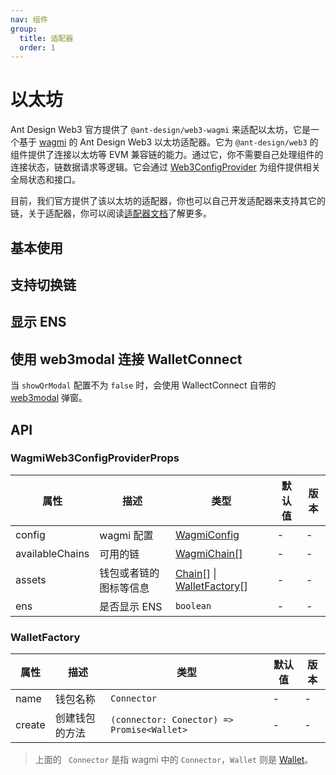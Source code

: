 ```yaml
---
nav: 组件
group:
  title: 适配器
  order: 1
---
```


# 以太坊

Ant Design Web3 官方提供了 `@ant-design/web3-wagmi` 来适配以太坊，它是一个基于 [wagmi](https://wagmi.sh/) 的 Ant Design Web3 以太坊适配器。它为 `@ant-design/web3` 的组件提供了连接以太坊等 EVM 兼容链的能力。通过它，你不需要自己处理组件的连接状态，链数据请求等逻辑。它会通过 [Web3ConfigProvider](../web3-config-provider/index.zh-CN.md) 为组件提供相关全局状态和接口。

目前，我们官方提供了该以太坊的适配器，你也可以自己开发适配器来支持其它的链，关于适配器，你可以阅读[适配器文档](../../../../docs/guide/adapter.zh-CN.md)了解更多。

## 基本使用

<code src="./demos/basic.tsx"></code>

## 支持切换链

<code src="./demos/chains.tsx"></code>

## 显示 ENS

<code src="./demos/name.tsx"></code>

## 使用 web3modal 连接 WalletConnect

当 `showQrModal` 配置不为 `false` 时，会使用 WallectConnect 自带的 [web3modal](https://web3modal.com/) 弹窗。

<code src="./demos/web3modal.tsx"></code>

## API

### WagmiWeb3ConfigProviderProps

| 属性 | 描述 | 类型 | 默认值 | 版本 |
| --- | --- | --- | --- | --- |
| config | wagmi 配置 | [WagmiConfig](https://wagmi.sh/core/config) | - | - |
| availableChains | 可用的链 | [WagmiChain[]](https://wagmi.sh/core/chains) | - | - |
| assets | 钱包或者链的图标等信息 | [Chain](./types#chain)\[\] \| [WalletFactory](#walletfactory)\[\] | - | - |
| ens | 是否显示 ENS | `boolean` | - | - |

### WalletFactory

| 属性   | 描述           | 类型                                       | 默认值 | 版本 |
| ------ | -------------- | ------------------------------------------ | ------ | ---- |
| name   | 钱包名称       | `Connector`                                | -      | -    |
| create | 创建钱包的方法 | `(connector: Conector) => Promise<Wallet>` | -      | -    |

> 上面的 ` Connector` 是指 wagmi 中的 `Connector`，`Wallet` 则是 [Wallet](./types#wallet)。
